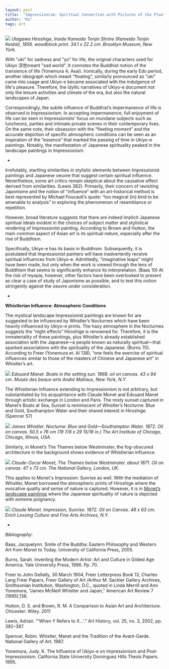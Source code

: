 ```yaml
---
layout: post
title:  "Impressionism: Spiritual Connection with Pictures of the Floating World"
author: "Ku"
tags: Art
---
```


<img src="https://collectionapi.metmuseum.org/api/collection/v1/iiif/53659/130903/main-image"> *Utagawa Hiroshige, Inside Kameido Tenjin Shrine (Kameido Tenjin Keidai), 1856. woodblock print. 34.1 x 22.2 cm. Brooklyn Museum, New York.*

With "uki" for sadness and "yo" for life, the original characters used for Ukiyo 浮世meant "sad world". It connotes the Buddhist notion of the transience of life (Yonemura 4; Asai). Ironically, during the early Edo period, another ideograph which meant "floating", similarly pronounced as "uki" came into usage and Ukiyo-e became associated with the indulgence of life's pleasure. Therefore, the idyllic narratives of Ukiyo-e document not only the leisure activities and climate of the era, but also the natural landscapes of Japan.

Correspondingly, the subtle influence of Buddhist’s impermanence of life is observed in Impressionism. In accepting impermanence, full enjoyment of life can be seen in Impressionists’ focus on mundane subjects such as luncheons, parties and intimate private scenes in their contemporary lives. On the same note, their obsession with the “fleeting moment” and the accurate depiction of specific atmospheric conditions can be seen as an inspiration of the “essence” that marked the passing of time in Ukiyo-e paintings. Notably, the manifestation of Japanese spirituality peaked in the landscape paintings in Impressionism.

-

Irrefutably, startling similarities in stylistic elements between Impressionist paintings and Japanese oeuvre that suggest certain spiritual influence. Nevertheless, some art critics remain skeptical about the causative effect derived from similarities. (Lewis 382). Primarily, their concern of revisiting Japonisme and the notion of “influence” with an art-historical method is best represented by Michael Foucault’s quote: “too magical (in) kind to be amenable to analysis” in exploring the phenomenon of resemblance or repetition.

However, broad literature suggests that there are indeed implicit Japanese spiritual ideals evident in the choices of subject matter and stylistical rendering of Impressionist painting. According to Brown and Hutton, the main common aspect of Asian art is its spiritual nature, especially after the rise of Buddhism. 

Specifically, Ukiyo-e has its basis in Buddhism. Subsequently, it is postulated that Impressionist painters will have inadvertently receive spiritual influences from Ukiyo-e. Admittedly, “imaginative leaps” might have been made, but only when the work is viewed through the lens of Buddhism that seems to significantly enhance its interpretation. (Baas 10) At the risk of myopia, however, other factors have been overlooked to present as clear a case of study of Japonisme as possible, and to test this notion stringently against the oeuvre under consideration.

-

**Whistlerian Influence: Atmospheric Conditions**

The mystical landscape Impressionist paintings are known for are suggested to be influenced by Whistler’s Nocturnes which have been heavily influenced by Ukiyo-e prints. The hazy atmosphere in the Nocturnes suggests the “night effects” Hiroshige is renowned for. Therefore, it is the immateriality of these paintings, plus Whistler’s already established association with the Japanese—a people known as naturally spiritual—that sparked associations with the spirituality of the Japanese. (Burns 70). According to Freer (Yonemura et. Al 138), “one feels the exercise of spiritual influences similar to those of the masters of Chinese and Japanese art” in Whistler’s art.

<img src="https://lh6.ggpht.com/vudZGGIhzy8Ddl8-sBAC8Gkiz9s55d3Aajonj3Nmw4JgEQ5TIkB-QVpAid-t=s1200"> *Edouard Manet. Boats in the setting sun. 1868. oil on canvas. 43 x 94 cm. Musée des beaux-arts André Malraux, New York, N.Y.*

The Whistlerian Influence extending to Impressionism is not arbitrary, but substantiated by his acquaintance with Claude Monet and Edouard Manet through artistic exchange in London and Paris. The misty sunset captured in Manet’s Boats at Sea, Sunset is reminiscent of Whistler’s Nocturne: Blue and Gold, Southampton Water and their shared interest in Hiroshige. (Spencer 57) 

<img src="https://lh4.ggpht.com/-gHh48-FthAibIkdfH19aj8qyP_lDz12a6TNdWOflpq-iFR0rzhwlymgKiRs=s1200"> *James Whistler. Nocturne: Blue and Gold—Southampton Water. 1872. Oil on canvas. 50.5 x 76 cm (19 7/8 x 29 15/16 in.) The Art Institute of Chicago, Chicago, Illinois, USA.*

Similarly, in Monet’s The Thames below Westminster, the fog-obscured architecture in the background shows evidence of Whistlerian Influence. 

<img src="https://upload.wikimedia.org/wikipedia/commons/thumb/4/46/Monet_The_Thames_at_Westminster_1871_Westminster.jpg/1200px-Monet_The_Thames_at_Westminster_1871_Westminster.jpg"> *Claude-Oscar Monet, The Thames below Westminster. about 1871. Oil on canvas. 47 x 73 cm. The National Gallery, London, UK.*

This applies to Monet's Impression: Sunrise as well. With the mediation of Whistler, Monet borrowed the atmospheric prints of Hiroshige where the evocative quality and sense of nature is captured.  However, it is in [Monet’s landscape paintings]() where the Japanese spirituality of nature is depicted with extreme poignancy.

<img src="https://arthistoryproject.com/site/assets/files/9237/claude_monet-impression_sunrise-1872-obelisk-art-history.jpg"> *Claude Monet. Impression, Sunrise. 1872. Oil on Canvas. 48 x 63 cm. Erich Lessing Culture and Fine Arts Archives, N.Y.*


-

*Bibliography*:

Baas, Jacquelynn. Smile of the Buddha: Eastern Philosophy and Western Art from Monet to Today. University of California Press, 2005.

Burns, Sarah. Inventing the Modern Artist: Art and Culture in Gilded Age America. Yale University Press, 1996. Pp. 70.

Freer to John Gellatly, 30 March 1904, Freer Letterpress Book 13, Charles Lang Freer Papers, Freer Gallery of Art /Arthur M. Sackler Gallery Archives, Smithsonian Institution, Washington, D.C., quoted in Linda Merrill and Ann Yonemura, “James McNeill Whistler and Japan,” American Art Review 7 (1995),138.

Hutton, D. S. and Brown, R. M. A Comparison to Asian Art and Architecture. Chicester: Wiley. 2011

Lewis, Adrian. “'When Y Refers to X...'.” Art History, vol. 25, no. 3, 2002, pp. 382–387.

Spencer, Robin. Whistler, Manet and the Tradition of the Avant-Garde. National Gallery of Art. 1987.

Yonemura, Judy. K. The Influence of Ukiyo-e on Impressionism and Post-Impressionism. California State University Dominguez Hills Thesis Papers. 1995.